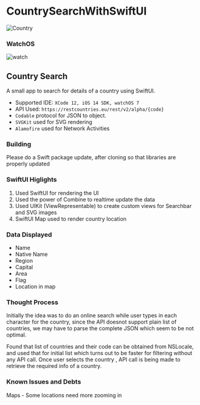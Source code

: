 # CountrySearchWithSwiftUI

![Country](https://user-images.githubusercontent.com/6782228/104825171-9976d400-5858-11eb-864d-7212df6dd3b0.gif)

### WatchOS

![watch](https://user-images.githubusercontent.com/6782228/106595228-86038280-6553-11eb-9af6-12087d415eee.gif)


## Country Search

A small app to search for details of a country using SwiftUI.

* Supported IDE: `XCode 12, iOS 14 SDK, watchOS 7`
* API Used: `https://restcountries.eu/rest/v2/alpha/{code}`
* `Codable` protocol for JSON to object.
* `SVGKit` used for SVG rendering
* `Alamofire` used for Network Activities

### Building

Please do a Swift package update, after cloning so that libraries are properly updated

### SwiftUI Higlights
1. Used SwiftUI for rendering the UI
2. Used the power of Combine to realtime update the data
3. Used UIKit (ViewRepresentable) to create custom views for Searchbar and SVG images
4. SwiftUI Map used to render country location

### Data Displayed
* Name
* Native Name
* Region
* Capital
* Area
* Flag
* Location in map

### Thought Process

Initially the idea was to do an online search while user types in each character for the country, since the API doesnot support plain list of countries, we may have to parse the complete JSON which seem to be not optimal.

Found that list of countries and their code can be obtained from NSLocale, and used that for initial list which turns out to be faster for filtering without any API call. Once user selects the country , API call is being made to retrieve the required info of a country.

### Known Issues and Debts
Maps - Some locations need more zooming in

